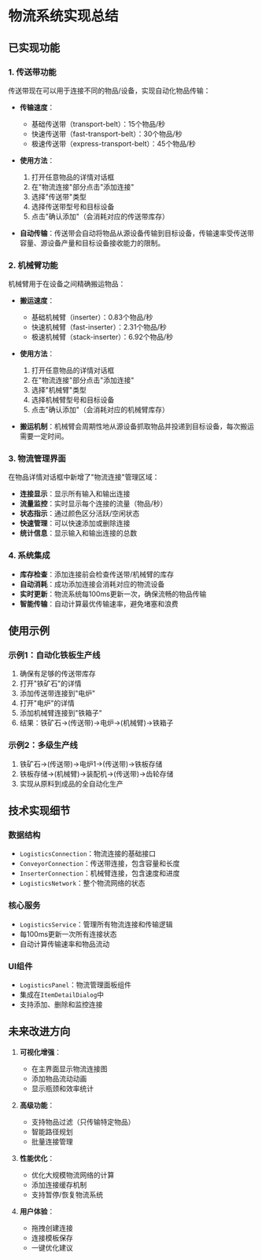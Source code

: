 # 物流系统实现总结

## 已实现功能

### 1. 传送带功能

传送带现在可以用于连接不同的物品/设备，实现自动化物品传输：

- **传输速度**：
  - 基础传送带（transport-belt）：15个物品/秒
  - 快速传送带（fast-transport-belt）：30个物品/秒
  - 极速传送带（express-transport-belt）：45个物品/秒

- **使用方法**：
  1. 打开任意物品的详情对话框
  2. 在"物流连接"部分点击"添加连接"
  3. 选择"传送带"类型
  4. 选择传送带型号和目标设备
  5. 点击"确认添加"（会消耗对应的传送带库存）

- **自动传输**：传送带会自动将物品从源设备传输到目标设备，传输速率受传送带容量、源设备产量和目标设备接收能力的限制。

### 2. 机械臂功能

机械臂用于在设备之间精确搬运物品：

- **搬运速度**：
  - 基础机械臂（inserter）：0.83个物品/秒
  - 快速机械臂（fast-inserter）：2.31个物品/秒
  - 极速机械臂（stack-inserter）：6.92个物品/秒

- **使用方法**：
  1. 打开任意物品的详情对话框
  2. 在"物流连接"部分点击"添加连接"
  3. 选择"机械臂"类型
  4. 选择机械臂型号和目标设备
  5. 点击"确认添加"（会消耗对应的机械臂库存）

- **搬运机制**：机械臂会周期性地从源设备抓取物品并投递到目标设备，每次搬运需要一定时间。

### 3. 物流管理界面

在物品详情对话框中新增了"物流连接"管理区域：

- **连接显示**：显示所有输入和输出连接
- **流量监控**：实时显示每个连接的流量（物品/秒）
- **状态指示**：通过颜色区分活跃/空闲状态
- **快速管理**：可以快速添加或删除连接
- **统计信息**：显示输入和输出连接的总数

### 4. 系统集成

- **库存检查**：添加连接前会检查传送带/机械臂的库存
- **自动消耗**：成功添加连接会消耗对应的物流设备
- **实时更新**：物流系统每100ms更新一次，确保流畅的物品传输
- **智能传输**：自动计算最优传输速率，避免堵塞和浪费

## 使用示例

### 示例1：自动化铁板生产线

1. 确保有足够的传送带库存
2. 打开"铁矿石"的详情
3. 添加传送带连接到"电炉"
4. 打开"电炉"的详情
5. 添加机械臂连接到"铁箱子"
6. 结果：铁矿石→(传送带)→电炉→(机械臂)→铁箱子

### 示例2：多级生产线

1. 铁矿石→(传送带)→电炉1→(传送带)→铁板存储
2. 铁板存储→(机械臂)→装配机→(传送带)→齿轮存储
3. 实现从原料到成品的全自动化生产

## 技术实现细节

### 数据结构
- `LogisticsConnection`：物流连接的基础接口
- `ConveyorConnection`：传送带连接，包含容量和长度
- `InserterConnection`：机械臂连接，包含速度和进度
- `LogisticsNetwork`：整个物流网络的状态

### 核心服务
- `LogisticsService`：管理所有物流连接和传输逻辑
- 每100ms更新一次所有连接状态
- 自动计算传输速率和物品流动

### UI组件
- `LogisticsPanel`：物流管理面板组件
- 集成在`ItemDetailDialog`中
- 支持添加、删除和监控连接

## 未来改进方向

1. **可视化增强**：
   - 在主界面显示物流连接图
   - 添加物品流动动画
   - 显示瓶颈和效率统计

2. **高级功能**：
   - 支持物品过滤（只传输特定物品）
   - 智能路径规划
   - 批量连接管理

3. **性能优化**：
   - 优化大规模物流网络的计算
   - 添加连接缓存机制
   - 支持暂停/恢复物流系统

4. **用户体验**：
   - 拖拽创建连接
   - 连接模板保存
   - 一键优化建议